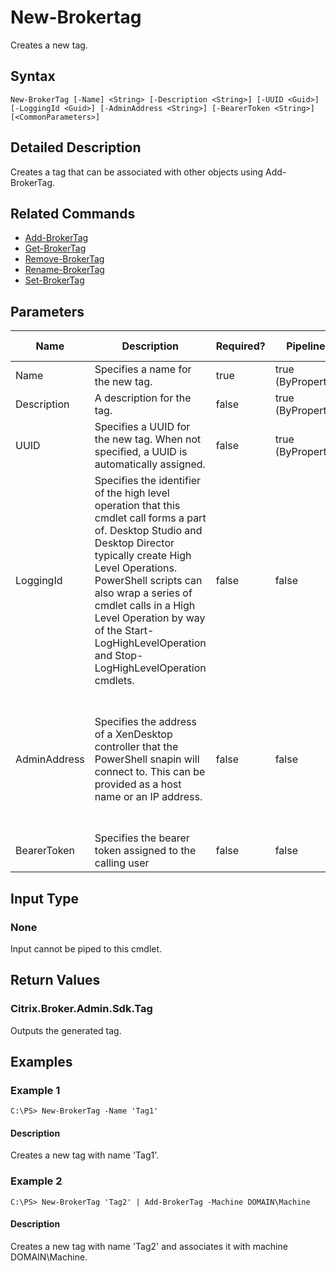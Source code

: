 ﻿
# New-Brokertag
Creates a new tag.
## Syntax
```
New-BrokerTag [-Name] <String> [-Description <String>] [-UUID <Guid>] [-LoggingId <Guid>] [-AdminAddress <String>] [-BearerToken <String>] [<CommonParameters>]
```
## Detailed Description
Creates a tag that can be associated with other objects using Add-BrokerTag.


## Related Commands

* [Add-BrokerTag](../Add-BrokerTag/)
* [Get-BrokerTag](../Get-BrokerTag/)
* [Remove-BrokerTag](../Remove-BrokerTag/)
* [Rename-BrokerTag](../Rename-BrokerTag/)
* [Set-BrokerTag](../Set-BrokerTag/)
## Parameters
| Name   | Description | Required? | Pipeline Input | Default Value |
| --- | --- | --- | --- | --- |
| Name | Specifies a name for the new tag. | true | true (ByPropertyName) |  |
| Description | A description for the tag. | false | true (ByPropertyName) |  |
| UUID | Specifies a UUID for the new tag. When not specified, a UUID is automatically assigned. | false | true (ByPropertyName) |  |
| LoggingId | Specifies the identifier of the high level operation that this cmdlet call forms a part of. Desktop Studio and Desktop Director typically create High Level Operations. PowerShell scripts can also wrap a series of cmdlet calls in a High Level Operation by way of the Start-LogHighLevelOperation and Stop-LogHighLevelOperation cmdlets. | false | false |  |
| AdminAddress | Specifies the address of a XenDesktop controller that the PowerShell snapin will connect to. This can be provided as a host name or an IP address. | false | false | Localhost. Once a value is provided by any cmdlet, this value will become the default. |
| BearerToken | Specifies the bearer token assigned to the calling user | false | false |  |

## Input Type

### None
Input cannot be piped to this cmdlet.
## Return Values

### Citrix.Broker.Admin.Sdk.Tag
Outputs the generated tag.
## Examples

### Example 1
```
C:\PS> New-BrokerTag -Name 'Tag1'
```
#### Description
Creates a new tag with name 'Tag1'.
### Example 2
```
C:\PS> New-BrokerTag 'Tag2' | Add-BrokerTag -Machine DOMAIN\Machine
```
#### Description
Creates a new tag with name 'Tag2' and associates it with machine DOMAIN\\Machine.
